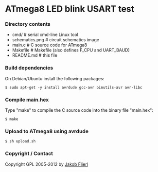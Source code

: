 # ATmega8 LED blink USART test

### Directory contents

* cmd/              # serial cmd-line Linux tool
* schematics.png    # circuit schematics  image
* main.c            # C source code for ATmega8
* Makefile          # Makefile (also defines F_CPU and UART_BAUD)
* README.md         # this file

### Build dependencies

On Debian/Ubuntu install the following packages:

```
$ sudo apt-get -y install avrdude gcc-avr binutils-avr avr-libc
```

### Compile main.hex

Type "make" to compile the C source code into the binary file "main.hex":

```
$ make
```

### Upload to ATmega8 using avrdude

```
$ sh upload.sh
```

### Copyright / Contact

Copyright GPL 2005-2012 by [Jakob Flierl](https://github.com/koppi)
